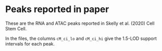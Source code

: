 # Peaks reported in paper

These are the RNA and ATAC peaks reported in Skelly et al. (2020) Cell Stem Cell.

In the files, the columns
`cM_ci_lo` and `cM_ci_hi` give the 1.5-LOD support intervals for each peak.


